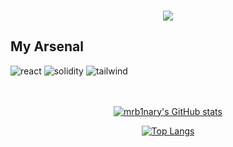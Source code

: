 ### 

<!--
**mrb1nary/mrb1nary** is a ✨ _special_ ✨ repository because its `README.md` (this file) appears on your GitHub profile.

Here are some ideas to get you started:

- 🔭 I’m currently working on ...
- 🌱 I’m currently learning ...
- 👯 I’m looking to collaborate on ...
- 🤔 I’m looking for help with ...
- 💬 Ask me about ...
- 📫 How to reach me: ...
- 😄 Pronouns: ...
- ⚡ Fun fact: ...
-->



<div align="center">
<img src ="https://user-images.githubusercontent.com/55779046/225549442-9ef10643-852c-4259-9a0d-13b85331f08c.svg" style="" width:1920/>
</div>

<h2>My Arsenal</h2>

<div>
<img src = "https://img.shields.io/badge/react-%2320232a.svg?style=for-the-badge&logo=react&logoColor=%2361DAFB" alt="react"/>
<img src= "https://img.shields.io/badge/Solidity-%23363636.svg?style=for-the-badge&logo=solidity&logoColor=white" alt="solidity"/>
<img src= "https://img.shields.io/badge/tailwindcss-%2338B2AC.svg?style=for-the-badge&logo=tailwind-css&logoColor=white" alt="tailwind" />
  
</div>

<br>
<br>

<div align=center>

[![mrb1nary's GitHub stats](https://github-readme-stats.vercel.app/api?username=mrb1nary&count_private=true&show_icons=true&theme=tokyonight)](https://github.com/mrb1nary/github-readme-stats)




[![Top Langs](https://github-readme-stats.vercel.app/api/top-langs/?username=mrb1nary&layout=compact&theme=tokyonight)](https://github.com/mrb1nary/github-readme-stats)
  
  </div>
